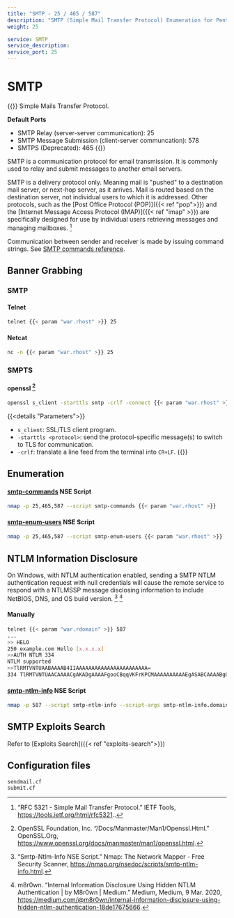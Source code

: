 ```yaml
---
title: "SMTP - 25 / 465 / 587"
description: "SMTP (Simple Mail Transfer Protocol) Enumeration for Pentesting"
weight: 25

service: SMTP
service_description:
service_port: 25
---
```

# SMTP

{{<hint info>}}
Simple Mails Transfer Protocol.

**Default Ports**
- SMTP Relay (server-server communication): 25
- SMTP Message Submission (client-server communcation): 578
- SMTPS (Deprecated): 465
{{</hint>}}

SMTP is a communication protocol
for email transmission.
It is commonly used to
relay and submit messages
to another email servers.

SMTP is a delivery protocol only.
Meaning mail is "pushed"
to a destination mail server,
or next-hop server,
as it arrives.
Mail is routed
based on the destination server,
not individual users
to which it is addressed.
Other protocols,
such as the [Post Office Protocol (POP)]({{< ref "pop">}})
and the [Internet Message Access Protocol (IMAP)]({{< ref "imap" >}})
are specifically designed for use by individual users
retrieving messages and managing mailboxes.
[^rfc-5321]

Communication between sender and receiver
is made by issuing command strings.
See [SMTP commands reference](https://tools.ietf.org/html/rfc5321#section-4.1).

## Banner Grabbing

### SMTP

#### Telnet
```sh
telnet {{< param "war.rhost" >}} 25
```

#### Netcat
```sh
nc -n {{< param "war.rhost" >}} 25
```

### SMPTS

#### openssl [^openssl]
```sh
openssl s_client -starttls smtp -crlf -connect {{< param "war.rhost" >}}:587
```
{{<details "Parameters">}}
- `s_client`:  SSL/TLS client program.
- `-starttls <protocol>`: send the protocol-specific message(s) to switch to TLS for communication.
- `-crlf`:  translate a line feed from the terminal into `CR+LF`.
{{</details>}}

## Enumeration

#### [smtp-commands](https://nmap.org/nsedoc/scripts/smtp-commands.html) NSE Script

```sh
nmap -p 25,465,587 --script smtp-commands {{< param "war.rhost" >}}
```

#### [smtp-enum-users](https://nmap.org/nsedoc/scripts/smtp-enum-users.html) NSE Script

```sh
nmap -p 25,465,587 --script smtp-enum-users {{< param "war.rhost" >}}
```

## NTLM Information Disclosure

On Windows,
with NTLM authentication enabled,
sending a SMTP NTLM authentication request
with null credentials
will cause the remote service
to respond with a NTLMSSP message
disclosing information to include
NetBIOS, DNS,
and OS build version.
[^nse-smtp-nltm-info]
[^ntlm-disclosure]

#### Manually

```sh
telnet {{< param "war.rdomain" >}} 587
...
>> HELO
250 example.com Hello [x.x.x.x]
>>AUTH NTLM 334
NTLM supported
>>TlRMTVNTUAABAAAAB4IIAAAAAAAAAAAAAAAAAAAAAAA=
334 TlRMTVNTUAACAAAACgAKADgAAAAFgooCBqqVKFrKPCMAAAAAAAAAAEgASABCAAAABgOAJQAAAA9JAEkAUwAwADEAAgAKAEkASQBTADAAMQABAAoASQBJAFMAMAAxAAQACgBJAEkAUwAwADEAAwAKAEkASQBTADAAMQAHAAgAHwMI0VPy1QEAAAAA
```

#### [smtp-ntlm-info](https://nmap.org/nsedoc/scripts/smtp-ntlm-info.html) NSE Script

```sh
nmap -p 587 --script smtp-ntlm-info --script-args smtp-ntlm-info.domain={{< param "war.rdomain" >}} {{< param "war.rhost" >}}
```

## SMTP Exploits Search

Refer to [Exploits Search]({{< ref "exploits-search">}})

## Configuration files

```
sendmail.cf
submit.cf
```

[^rfc-5321]: “RFC 5321 - Simple Mail Transfer Protocol.” IETF Tools, https://tools.ietf.org/html/rfc5321..
[^openssl]: OpenSSL Foundation, Inc. “/Docs/Manmaster/Man1/Openssl.Html.” OpenSSL.Org, https://www.openssl.org/docs/manmaster/man1/openssl.html.
[^nse-smtp-nltm-info]: “Smtp-Ntlm-Info NSE Script.” Nmap: The Network Mapper - Free Security Scanner, https://nmap.org/nsedoc/scripts/smtp-ntlm-info.html.
[^ntlm-disclosure]: m8r0wn. “Internal Information Disclosure Using Hidden NTLM Authentication | by M8r0wn | Medium.” Medium, Medium, 9 Mar. 2020, https://medium.com/@m8r0wn/internal-information-disclosure-using-hidden-ntlm-authentication-18de17675666.
